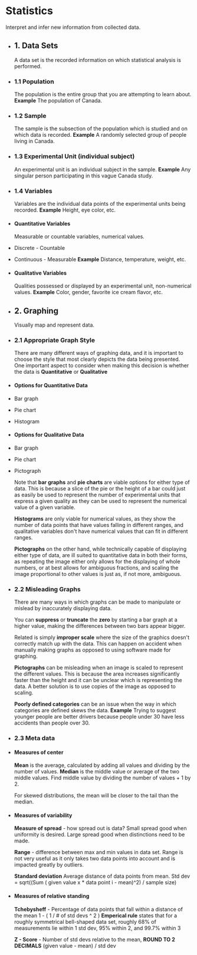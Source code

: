 # Statistics
Interpret and infer new information from collected data.
- ## 1. Data Sets
  A data set is the recorded information on which statistical analysis is performed.
- ### 1.1 Population
  The population is the entire group that you are attempting to learn about.
  **Example**
  The population of Canada.
- ### 1.2 Sample
  The sample is the subsection of the population which is studied and on which data is recorded.
  **Example**
  A randomly selected group of people living in Canada.
- ### 1.3 Experimental Unit (individual subject)
  An experimental unit is an individual subject in the sample.
  **Example**
  Any singular person participating in this vague Canada study.
- ### 1.4 Variables
  Variables are the individual data points of the experimental units being recorded.
  **Example**
  Height, eye color, etc.
- #### Quantitative Variables
  Measurable or countable variables, numerical values.
- Discrete - Countable
- Continuous - Measurable
  **Example**
  Distance, temperature, weight, etc.
- #### Qualitative Variables
  Qualities possessed or displayed by an experimental unit, non-numerical values.
  **Example**
  Color, gender, favorite ice cream flavor, etc.
- ## 2. Graphing
  Visually map and represent data.
- ### 2.1 Appropriate Graph Style
  There are many different ways of graphing data, and it is important to choose the style that most clearly depicts the data being presented. One important aspect to consider when making this decision is whether the data is **Quantitative** or **Qualitative**
- #### Options for Quantitative Data
- Bar graph
- Pie chart
- Histogram
- #### Options for Qualitative Data
- Bar graph
- Pie chart
- Pictograph
  
  Note that **bar graphs** and **pie charts** are viable options for either type of data. This is because a slice of the pie or the height of a bar could just as easily be used to represent the number of experimental units that express a given quality as they can be used to represent the numerical value of a given variable.
  
  **Histograms** are only viable for numerical values, as they show the number of data points that have values falling in different ranges, and qualitative variables don't have numerical values that can fit in different ranges.
  
  **Pictographs** on the other hand, while technically capable of displaying either type of data, are ill suited to quantitative data in both their forms, as repeating the image either only allows for the displaying of whole numbers, or at best allows for ambiguous fractions, and scaling the image proportional to other values is just as, if not more, ambiguous.
- ### 2.2 Misleading Graphs
  There are many ways in which graphs can be made to manipulate or mislead by inaccurately displaying data.
  
  You can **suppress** or **truncate** the **zero** by starting a bar graph at a higher value, making the differences between two bars appear bigger.
  
  Related is simply **improper scale** where the size of the graphics doesn't correctly match up  with the data. This can happen on accident when manually making graphs as opposed to using software made for graphing.
  
  **Pictographs** can be misleading when an image is scaled to represent the different values. This is because the area increases significantly faster than the height and it can be unclear which is representing the data. A better solution is to use copies of the image as opposed to scaling.
  
  **Poorly defined categories** can be an issue when the way in which categories are defined skews the data.
  **Example**
  Trying to suggest younger people are better drivers because people under 30 have less accidents than people over 30.
- ### 2.3 Meta data
- #### Measures of center
  **Mean** is the average, calculated by adding all values and dividing by the number of values.
  **Median** is the middle value or average of the two middle values. Find middle value by dividing the number of values + 1 by 2.
  
  For skewed distributions, the mean will be closer to the tail than the median.
- #### Measures of variability
  **Measure of spread** - how spread out is data?
  Small spread good when uniformity is desired.
  Large spread good when distinctions need to be made.
  
  **Range** - difference between max and min values in data set.
  Range is not very useful as it only takes two data points into account and is impacted greatly by outliers.
  
  **Standard deviation** Average distance of data points from mean.
  Std dev = sqrt((Sum ( given value x * data point i - mean)^2) / sample size)
- #### Measures of relative standing
  **Tchebysheff** - Percentage of data points that fall within a distance of the mean
  1 - ( 1 / # of std devs ^ 2 )
  **Emperical rule** states that for a roughly symmetrical bell-shaped data set, roughly 68% of measurements lie within 1 std dev, 95% within 2, and 99.7% within 3
  
  **Z - Score** - Number of std devs relative to the mean, **ROUND TO 2 DECIMALS**
  (given value - mean) / std dev
